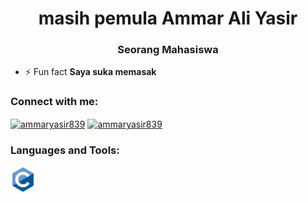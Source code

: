 
<h1 align="center">masih pemula Ammar Ali Yasir</h1>
<h3 align="center">Seorang Mahasiswa</h3>

- ⚡ Fun fact **Saya suka memasak**

<h3 align="left">Connect with me:</h3>
<p align="left">
<a href="https://fb.com/ammaryasir839" target="blank"><img align="center" src="https://raw.githubusercontent.com/rahuldkjain/github-profile-readme-generator/master/src/images/icons/Social/facebook.svg" alt="ammaryasir839" height="30" width="40" /></a>
<a href="https://instagram.com/ammaryasir839" target="blank"><img align="center" src="https://raw.githubusercontent.com/rahuldkjain/github-profile-readme-generator/master/src/images/icons/Social/instagram.svg" alt="ammaryasir839" height="30" width="40" /></a>
</p>

<h3 align="left">Languages and Tools:</h3>
<p align="left"> <a href="https://www.cprogramming.com/" target="_blank" rel="noreferrer"> <img src="https://raw.githubusercontent.com/devicons/devicon/master/icons/c/c-original.svg" alt="c" width="40" height="40"/> </a> </p>

